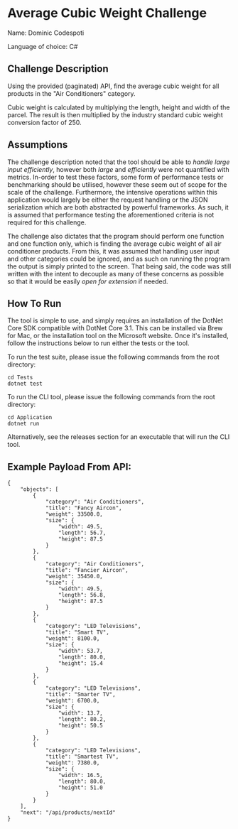 # Average Cubic Weight Challenge

Name: Dominic Codespoti

Language of choice: C#

## Challenge Description
Using the provided (paginated) API, find the average cubic weight for all products in the "Air Conditioners" category.

Cubic weight is calculated by multiplying the length, height and width of the parcel. The result is then multiplied by the industry standard cubic weight conversion factor of 250.

## Assumptions

The challenge description noted that the tool should be able to *handle large input efficiently*, however both *large* and *efficiently* were not quantified with metrics. In-order to test these factors, some form of performance tests or benchmarking should be utilised, however these seem out of scope for the scale of the challenge. Furthermore, the intensive operations within this application would largely be either the request handling or the JSON serialization which are both abstracted by powerful frameworks. As such, it is assumed that performance testing the aforementioned criteria is not required for this challenge.

The challenge also dictates that the program should perform one function and one function only, which is finding the average cubic weight of all air conditioner products. From this, it was assumed that handling user input and other categories could be ignored, and as such on running the program the output is simply printed to the screen. That being said, the code was still written with the intent to decouple as many of these concerns as possible so that it would be easily *open for extension* if needed.
## How To Run

The tool is simple to use, and simply requires an installation of the DotNet Core SDK compatible with DotNet Core 3.1. This can be installed via Brew for Mac, or the installation tool on the Microsoft website. Once it's installed, follow the instructions below to run either the tests or the tool.

To run the test suite, please issue the following commands from the root directory:

```
cd Tests
dotnet test
```

To run the CLI tool, please issue the following commands from the root directory:

```
cd Application
dotnet run
```

Alternatively, see the releases section for an executable that will run the CLI tool.

## Example Payload From API:

```
{
    "objects": [
        {
            "category": "Air Conditioners",
            "title": "Fancy Aircon",
            "weight": 33500.0,
            "size": {
                "width": 49.5,
                "length": 56.7,
                "height": 87.5
            }
        },
        {
            "category": "Air Conditioners",
            "title": "Fancier Aircon",
            "weight": 35450.0,
            "size": {
                "width": 49.5,
                "length": 56.8,
                "height": 87.5
            }
        },
        {
            "category": "LED Televisions",
            "title": "Smart TV",
            "weight": 8100.0,
            "size": {
                "width": 53.7,
                "length": 80.0,
                "height": 15.4
            }
        },
        {
            "category": "LED Televisions",
            "title": "Smarter TV",
            "weight": 6700.0,
            "size": {
                "width": 13.7,
                "length": 80.2,
                "height": 50.5
            }
        },
        {
            "category": "LED Televisions",
            "title": "Smartest TV",
            "weight": 7380.0,
            "size": {
                "width": 16.5,
                "length": 80.0,
                "height": 51.0
            }
        }
    ],
    "next": "/api/products/nextId"
}
```
